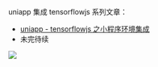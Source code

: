 uniapp 集成 tensorflowjs 系列文章：

- [uniapp - tensorflowjs 之小程序环境集成](https://mp.weixin.qq.com/s/LdK_VBiOjfbt50i8mXSOzg)
- 未完待续

![](https://cdn.jsdelivr.net/gh/FullStackAction/PicBed@resource/image/FSA_QR_bottom.png)
